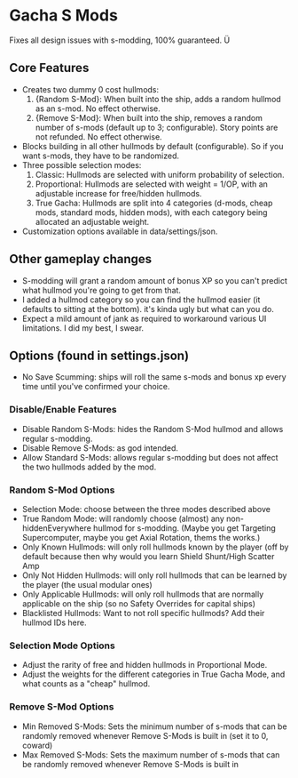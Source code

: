# Gacha S Mods
 
Fixes all design issues with s-modding, 100% guaranteed. Ü

## Core Features
- Creates two dummy 0 cost hullmods:
  1. {Random S-Mod}: When built into the ship, adds a random hullmod as an s-mod. No effect otherwise.
  2. {Remove S-Mod}: When built into the ship, removes a random number of s-mods (default up to 3; configurable). Story points are not refunded. No effect otherwise.
- Blocks building in all other hullmods by default (configurable). So if you want s-mods, they have to be randomized.
- Three possible selection modes:
  1. Classic: Hullmods are selected with uniform probability of selection.
  2. Proportional: Hullmods are selected with weight = 1/OP, with an adjustable increase for free/hidden hullmods.
  3. True Gacha: Hullmods are split into 4 categories (d-mods, cheap mods, standard mods, hidden mods), with each category being allocated an adjustable weight.
- Customization options available in data/settings/json.

## Other gameplay changes
- S-modding will grant a random amount of bonus XP so you can't predict what hullmod you're going to get from that.
- I added a hullmod category so you can find the hullmod easier (it defaults to sitting at the bottom). it's kinda ugly but what can you do.
- Expect a mild amount of jank as required to workaround various UI limitations. I did my best, I swear.

## Options (found in settings.json)
- No Save Scumming: ships will roll the same s-mods and bonus xp every time until you've confirmed your choice.
### Disable/Enable Features
- Disable Random S-Mods: hides the Random S-Mod hullmod and allows regular s-modding.
- Disable Remove S-Mods: as god intended.
- Allow Standard S-Mods: allows regular s-modding but does not affect the two hullmods added by the mod.
### Random S-Mod Options
- Selection Mode: choose between the three modes described above
- True Random Mode: will randomly choose (almost) any non-hiddenEverywhere hullmod for s-modding. (Maybe you get Targeting Supercomputer, maybe you get Axial Rotation, thems the works.)
- Only Known Hullmods: will only roll hullmods known by the player (off by default because then why would you learn Shield Shunt/High Scatter Amp
- Only Not Hidden Hullmods: will only roll hullmods that can be learned by the player (the usual modular ones)
- Only Applicable Hullmods: will only roll hullmods that are normally applicable on the ship (so no Safety Overrides for capital ships)
- Blacklisted Hullmods: Want to not roll specific hullmods? Add their hullmod IDs here.
### Selection Mode Options
- Adjust the rarity of free and hidden hullmods in Proportional Mode.
- Adjust the weights for the different categories in True Gacha Mode, and what counts as a "cheap" hullmod.
### Remove S-Mod Options
- Min Removed S-Mods: Sets the minimum number of s-mods that can be randomly removed whenever Remove S-Mods is built in (set it to 0, coward)
- Max Removed S-Mods: Sets the maximum number of s-mods that can be randomly removed whenever Remove S-Mods is built in
